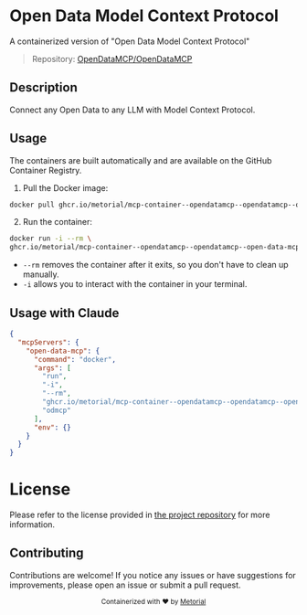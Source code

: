 
# Open Data Model Context Protocol

A containerized version of "Open Data Model Context Protocol"

> Repository: [OpenDataMCP/OpenDataMCP](https://github.com/OpenDataMCP/OpenDataMCP)

## Description

Connect any Open Data to any LLM with Model Context Protocol.


## Usage

The containers are built automatically and are available on the GitHub Container Registry.

1. Pull the Docker image:

```bash
docker pull ghcr.io/metorial/mcp-container--opendatamcp--opendatamcp--open-data-mcp
```

2. Run the container:

```bash
docker run -i --rm \ 
ghcr.io/metorial/mcp-container--opendatamcp--opendatamcp--open-data-mcp  "odmcp"
```

- `--rm` removes the container after it exits, so you don't have to clean up manually.
- `-i` allows you to interact with the container in your terminal.




## Usage with Claude

```json
{
  "mcpServers": {
    "open-data-mcp": {
      "command": "docker",
      "args": [
        "run",
        "-i",
        "--rm",
        "ghcr.io/metorial/mcp-container--opendatamcp--opendatamcp--open-data-mcp",
        "odmcp"
      ],
      "env": {}
    }
  }
}
```

# License

Please refer to the license provided in [the project repository](https://github.com/OpenDataMCP/OpenDataMCP) for more information.

## Contributing

Contributions are welcome! If you notice any issues or have suggestions for improvements, please open an issue or submit a pull request.

<div align="center">
  <sub>Containerized with ❤️ by <a href="https://metorial.com">Metorial</a></sub>
</div>
  